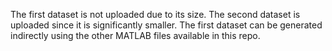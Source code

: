 The first dataset is not uploaded due to its size. The second dataset is uploaded since it is significantly smaller. The first dataset can be generated indirectly using the other MATLAB files available in this repo.